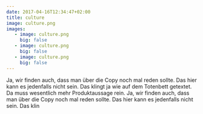 ```yaml
---
date: 2017-04-16T12:34:47+02:00
title: culture
image: culture.png
images: 
   - image: culture.png
     big: false
   - image: culture.png
     big: false
   - image: culture.png
     big: false
---
```


Ja, wir finden auch, dass man über die Copy noch mal reden sollte. Das hier kann es jedenfalls nicht sein. Das klingt ja wie auf dem Totenbett getextet. Da muss wesentlich mehr Produktaussage rein. Ja, wir finden auch, dass man über die Copy noch mal reden sollte. Das hier kann es jedenfalls nicht sein. Das klin